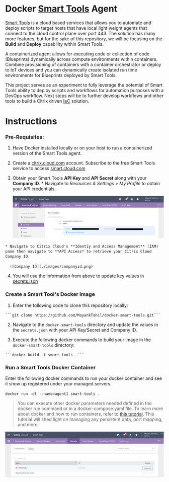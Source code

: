 # Docker [Smart Tools](https://www.citrix.com/blogs/2017/01/10/get-your-xenapp-xendesktop-environments-in-top-shape-with-citrix-smart-tools/) Agent

[Smart Tools](https://www.citrix.com/products/smart-tools/) is a cloud based services that allows you to automate and deploy scripts to target hosts that have local light weight agents that connect to the cloud control plane over port 443. The solution has many more features, but for the sake of this repository, we will be focusing on the **Build** and **Deploy** capability within Smart Tools. 

A containerized agent allows for executing code or collection of code (Blueprints) dynamically across compute environments within containers. Combine provisioning of containers with a container orchestrator or deploy to IoT devices and you can dynamically create isolated run time environments for Blueprints deployed by Smart Tools.

This project serves as an experiment to fully leverage the potential of Smart Tools ability to deploy scripts and workflows for automation purposes with a DevOps workflow. Next steps will be to further develop workflows and other tools to build a Citrix driven [IaC](https://en.wikipedia.org/wiki/Infrastructure_as_Code) solution. 

# Instructions

### Pre-Requisites:

  1. Have Docker installed locally or on your host to run a containerized version of the Smart Tools agent. 
  
  2. Create a [citrix.cloud.com](https://citrix.cloud.com) account. Subscribe to the free Smart Tools service to access [smart.cloud.com](https://smart.cloud.com)

  3. Obtain your Smart Tools **API Key** and **API Secret** along with your **Company ID**. 
    * Navigate to *Resources & Settings* > *My Profile* to obtain your API credentials.
    
      ![API Key/Secret](./images/api-keys.png)

    * Navigate to Citrix Cloud's **Identiy and Access Management** (IAM) pane then navigate to **API Access* to retrieve your Citrix Cloud Company ID. 

      ![Company ID](./images/companyid.png)

  4. You will use the information from above to update key values in [secrets.json](./secrets.json)

### Create a Smart Tool's Docker Image 

  1. Enter the following code to clone this repository locally:

    ```git clone https://github.com/MayankTahil/docker-smart-tools.git```

  2. Navigate to the `docker-smart-tools` directory and update the values in the `secrets.json` with your API Key/Secret and Company ID. 

  3. Execute the following docker commands to build your image in the `docker-smart-tools` directory: 
  
    ```docker build -t smart-tools .```

### Run a Smart Tools Docker Container 

  Enter the following docker commands to run your docker container and see it show up registered under your managed servers. 
    
  `docker run -dt --name=agent1 smart-tools .`

  >You can execute other docker parameters needed defined in the docker run command or in a docker-compose.yaml file. To learn more about docker and how to run containers, refer to [this tutorial](https://github.com/Citrix-TechSpecialist/Docker-101). This tutorial will shed light on managing any persistent data, port mapping, and more. 

  ![Registered Agent](./images/registered-agent.png)
